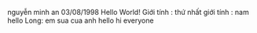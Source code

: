 nguyễn minh an
03/08/1998
Hello World!
Giới tính : thứ nhất
giới tính : nam
hello
Long: em sua cua anh hello 
hi everyone
